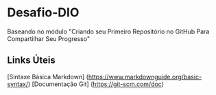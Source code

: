 # Desafio-DIO
Baseando no módulo "Criando seu Primeiro Repositório no GitHub Para Compartilhar Seu Progresso"

## Links Úteis
[Sintaxe Básica Markdown] (https://www.markdownguide.org/basic-syntax/)
[Documentação Git] (https://git-scm.com/doc)
